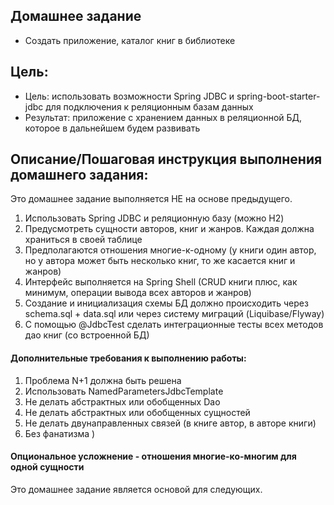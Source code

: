 ## Домашнее задание
- Создать приложение, каталог книг в библиотеке

## Цель:
- Цель: использовать возможности Spring JDBC и spring-boot-starter-jdbc для подключения к реляционным базам данных
- Результат: приложение с хранением данных в реляционной БД, которое в дальнейшем будем развивать

## Описание/Пошаговая инструкция выполнения домашнего задания:
Это домашнее задание выполняется НЕ на основе предыдущего.

1. Использовать Spring JDBC и реляционную базу (можно H2)
2. Предусмотреть сущности авторов, книг и жанров. Каждая должна храниться в своей таблице
3. Предполагаются отношения многие-к-одному (у книги один автор, но у автора может быть несколько книг, то же касается книг и жанров)
4. Интерфейс выполняется на Spring Shell (CRUD книги плюс, как минимум, операции вывода всех авторов и жанров)
5. Создание и инициализация схемы БД должно происходить через schema.sql + data.sql или через систему миграций (Liquibase/Flyway)
6. С помощью @JdbcTest сделать интеграционные тесты всех методов дао книг (со встроенной БД) 
#### Дополнительные требования к выполнению работы:
1. Проблема N+1 должна быть решена
2. Использовать NamedParametersJdbcTemplate 
3. Не делать абстрактных или обобщенных Dao
4. Не делать абстрактных или обобщенных сущностей
5. Не делать двунаправленных связей (в книге автор, в авторе книги)
6. Без фанатизма )

#### Опциональное усложнение - отношения многие-ко-многим для одной сущности
Это домашнее задание является основой для следующих.
